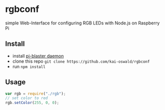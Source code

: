 # rgbconf
simple Web-Interface for configuring RGB LEDs with Node.js on Raspberry Pi
## Install
- install [pi-blaster daemon](https://github.com/sarfata/pi-blaster)
- clone this repo ```git clone https://github.com/kai-oswald/rgbconf```
- run ```npm install```

## Usage
```javascript
var rgb = require("./rgb");
// set color to red
rgb.setColor(255, 0, 0);
```
